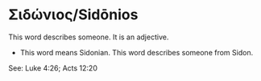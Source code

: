# Σιδώνιος/Sidōnios

This word describes someone. It is an adjective.

* This word means Sidonian. This word describes someone from Sidon.

See: Luke 4:26; Acts 12:20
